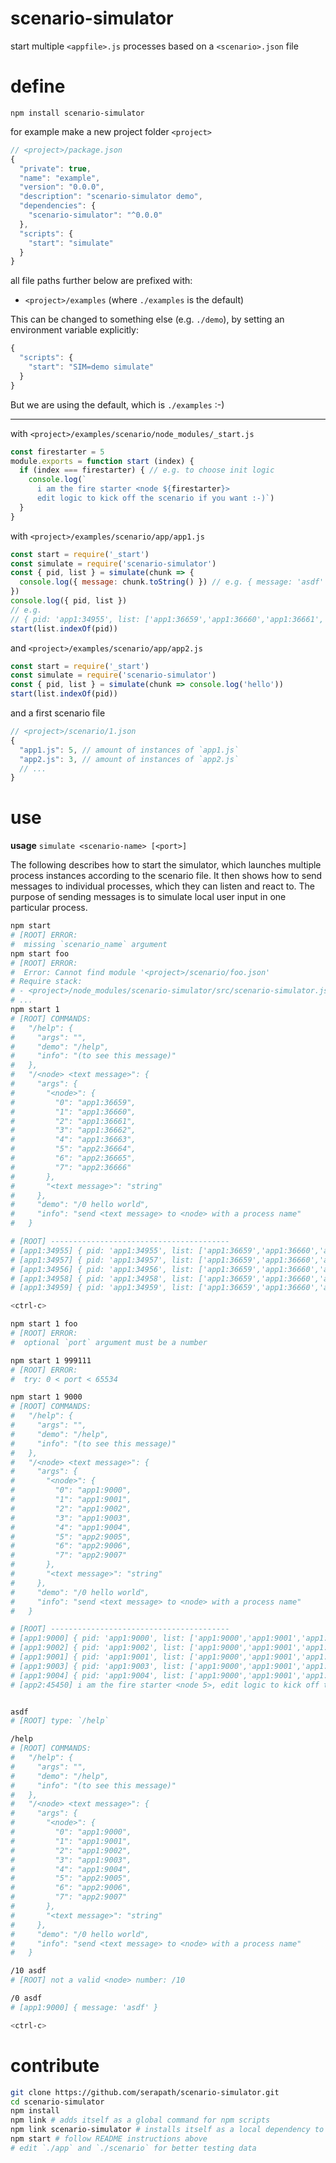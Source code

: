 # scenario-simulator
start multiple `<appfile>.js` processes based on a `<scenario>.json` file

# define
`npm install scenario-simulator`

for example make a new project folder `<project>`
```js
// <project>/package.json
{
  "private": true,
  "name": "example",
  "version": "0.0.0",
  "description": "scenario-simulator demo",
  "dependencies": {
    "scenario-simulator": "^0.0.0"
  },
  "scripts": {
    "start": "simulate"
  }
}

```

all file paths further below are prefixed with:
* `<project>/examples` (where `./examples` is the default)

This can be changed to something else (e.g. `./demo`),
by setting an environment variable explicitly:
```js
{
  "scripts": {
    "start": "SIM=demo simulate"
  }
}
```

But we are using the default, which is `./examples` :-)

---

with `<project>/examples/scenario/node_modules/_start.js`
```js
const firestarter = 5
module.exports = function start (index) {
  if (index === firestarter) { // e.g. to choose init logic
    console.log(`
      i am the fire starter <node ${firestarter}>
      edit logic to kick off the scenario if you want :-)`)
  }
}
```

with `<project>/examples/scenario/app/app1.js`

```js
const start = require('_start')
const simulate = require('scenario-simulator')
const { pid, list } = simulate(chunk => {
  console.log({ message: chunk.toString() }) // e.g. { message: 'asdf' }
})
console.log({ pid, list })
// e.g.
// { pid: 'app1:34955', list: ['app1:36659','app1:36660','app1:36661','app1:36662','app1:36663','app2:36664','app2:36665','app2:36666'] }
start(list.indexOf(pid))
```

and `<project>/examples/scenario/app/app2.js`
```js
const start = require('_start')
const simulate = require('scenario-simulator')
const { pid, list } = simulate(chunk => console.log('hello'))
start(list.indexOf(pid))
```
and a first scenario file

```js
// <project>/scenario/1.json
{
  "app1.js": 5, // amount of instances of `app1.js`
  "app2.js": 3, // amount of instances of `app2.js`
  // ...
}
```

# use
**usage** `simulate <scenario-name> [<port>]`

The following describes how to start the simulator, which launches multiple process instances according to the scenario file.
It then shows how to send messages to individual processes, which they can listen and react to.
The purpose of sending messages is to simulate local user input in one particular process.

```bash
npm start
# [ROOT] ERROR:
#  missing `scenario_name` argument
npm start foo
# [ROOT] ERROR:
#  Error: Cannot find module '<project>/scenario/foo.json'
# Require stack:
# - <project>/node_modules/scenario-simulator/src/scenario-simulator.js
# ...
npm start 1
# [ROOT] COMMANDS:
#   "/help": {
#     "args": "",
#     "demo": "/help",
#     "info": "(to see this message)"
#   },
#   "/<node> <text message>": {
#     "args": {
#       "<node>": {
#         "0": "app1:36659",
#         "1": "app1:36660",
#         "2": "app1:36661",
#         "3": "app1:36662",
#         "4": "app1:36663",
#         "5": "app2:36664",
#         "6": "app2:36665",
#         "7": "app2:36666"
#       },
#       "<text message>": "string"
#     },
#     "demo": "/0 hello world",
#     "info": "send <text message> to <node> with a process name"
#   }

# [ROOT] ----------------------------------------
# [app1:34955] { pid: 'app1:34955', list: ['app1:36659','app1:36660','app1:36661','app1:36662','app1:36663','app2:36664','app2:36665','app2:36666'] }
# [app1:34957] { pid: 'app1:34957', list: ['app1:36659','app1:36660','app1:36661','app1:36662','app1:36663','app2:36664','app2:36665','app2:36666'] }
# [app1:34956] { pid: 'app1:34956', list: ['app1:36659','app1:36660','app1:36661','app1:36662','app1:36663','app2:36664','app2:36665','app2:36666'] }
# [app1:34958] { pid: 'app1:34958', list: ['app1:36659','app1:36660','app1:36661','app1:36662','app1:36663','app2:36664','app2:36665','app2:36666'] }
# [app1:34959] { pid: 'app1:34959', list: ['app1:36659','app1:36660','app1:36661','app1:36662','app1:36663','app2:36664','app2:36665','app2:36666'] }

<ctrl-c>

npm start 1 foo
# [ROOT] ERROR:
#  optional `port` argument must be a number

npm start 1 999111
# [ROOT] ERROR:
#  try: 0 < port < 65534

npm start 1 9000
# [ROOT] COMMANDS:
#   "/help": {
#     "args": "",
#     "demo": "/help",
#     "info": "(to see this message)"
#   },
#   "/<node> <text message>": {
#     "args": {
#       "<node>": {
#         "0": "app1:9000",
#         "1": "app1:9001",
#         "2": "app1:9002",
#         "3": "app1:9003",
#         "4": "app1:9004",
#         "5": "app2:9005",
#         "6": "app2:9006",
#         "7": "app2:9007"
#       },
#       "<text message>": "string"
#     },
#     "demo": "/0 hello world",
#     "info": "send <text message> to <node> with a process name"
#   }

# [ROOT] ----------------------------------------
# [app1:9000] { pid: 'app1:9000', list: ['app1:9000','app1:9001','app1:9002','app1:9003','app1:9004','app2:9005','app2:9006','app2:9007'] }
# [app1:9002] { pid: 'app1:9002', list: ['app1:9000','app1:9001','app1:9002','app1:9003','app1:9004','app2:9005','app2:9006','app2:9007'] }
# [app1:9001] { pid: 'app1:9001', list: ['app1:9000','app1:9001','app1:9002','app1:9003','app1:9004','app2:9005','app2:9006','app2:9007'] }
# [app1:9003] { pid: 'app1:9003', list: ['app1:9000','app1:9001','app1:9002','app1:9003','app1:9004','app2:9005','app2:9006','app2:9007'] }
# [app1:9004] { pid: 'app1:9004', list: ['app1:9000','app1:9001','app1:9002','app1:9003','app1:9004','app2:9005','app2:9006','app2:9007'] }
# [app2:45450] i am the fire starter <node 5>, edit logic to kick off the scenario if you want :-)


asdf
# [ROOT] type: `/help`

/help
# [ROOT] COMMANDS:
#   "/help": {
#     "args": "",
#     "demo": "/help",
#     "info": "(to see this message)"
#   },
#   "/<node> <text message>": {
#     "args": {
#       "<node>": {
#         "0": "app1:9000",
#         "1": "app1:9001",
#         "2": "app1:9002",
#         "3": "app1:9003",
#         "4": "app1:9004",
#         "5": "app2:9005",
#         "6": "app2:9006",
#         "7": "app2:9007"
#       },
#       "<text message>": "string"
#     },
#     "demo": "/0 hello world",
#     "info": "send <text message> to <node> with a process name"
#   }

/10 asdf
# [ROOT] not a valid <node> number: /10

/0 asdf
# [app1:9000] { message: 'asdf' }

<ctrl-c>
```

# contribute
```bash
git clone https://github.com/serapath/scenario-simulator.git
cd scenario-simulator
npm install
npm link # adds itself as a global command for npm scripts
npm link scenario-simulator # installs itself as a local dependency to be requireable
npm start # follow README instructions above
# edit `./app` and `./scenario` for better testing data
```